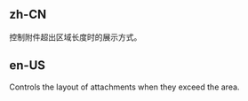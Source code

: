 ## zh-CN

控制附件超出区域长度时的展示方式。

## en-US

Controls the layout of attachments when they exceed the area.
